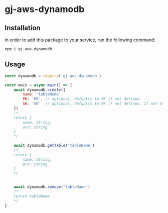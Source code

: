 # gj-aws-dynamodb

## Installation
In order to add this package to your service, run the following command:
```
npm i gj-aws-dynamodb
```

## Usage

```js
const dynamodb = require('gj-aws-dynamodb')

const main = async main() => {
    await dynamodb.create({
        name: 'tableName', 
        PK: 'PK', // optional, defualts to PK if not defined
        SK: 'SK'  // optional, defualts to PK if not defined. If set to false, only a hash key with PK will be made, range key will be omitted
    })
    /*
    return {
        name: String,
        arn: String
    }
    */

    await dynamodb.getTable('tableName')
    /*
    return {
        name: String,
        arn: String
    }
    */


    await dynamodb.remove('tableName') 
    /*
    return tableName
    */
}